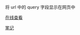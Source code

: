将 url 中的 query 字段显示在网页中

[在线查看](https://notes.tangjiayan.cn/online-demos/query-display/)

[笔记](https://notes.tangjiayan.cn/web-build/js/query-display.html)
